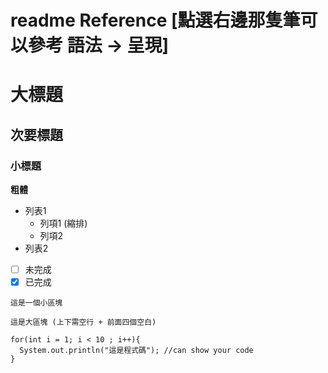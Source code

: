 # readme Reference [點選右邊那隻筆可以參考 語法 -> 呈現]
<!-- 和html相同 
  1. <br> 換行
  2. <hr> 分隔線
  3. 註解方式
-->

<!-- 標題 -->
# 大標題
## 次要標題
### 小標題
**粗體**

<!-- 列表 -->
* 列表1  
  * 列項1 (縮排)
  * 列項2 
* 列表2

<!-- 勾選 -->
- [ ] 未完成 
- [X] 已完成

<!-- 小區塊 -->
`這是一個小區塊`

    這是大區塊 (上下需空行 + 前面四個空白)

<!-- 程式碼專區 -->
```
for(int i = 1; i < 10 ; i++){
  System.out.println("這是程式碼"); //can show your code 
}
```


